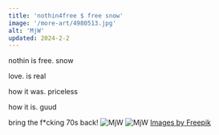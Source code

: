 ```yaml
---
title: 'nothin4free $ free snow'
image: '/more-art/4980513.jpg'
alt: 'MjW'
updated: 2024-2-2
---
```


nothin is free. snow

love. is real

how it was. priceless

how it is. guud

bring the f*cking 70s back!
<img src="/more-art/4943252.jpg" alt="MjW" title="PeaceLoveHarmony" />
<img src="/more-art/9034546.jpg" alt="MjW" title="PeaceLoveHarmony" />
<a href="http://www.freepik.com">Images by Freepik</a>
